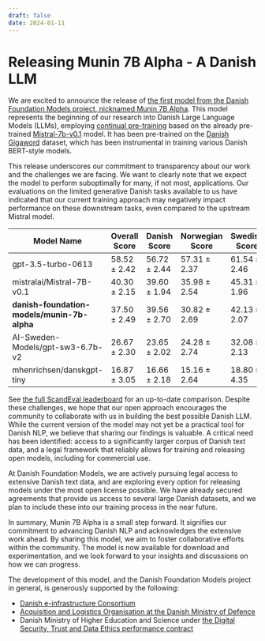 ```yaml
---
draft: false
date: 2024-01-11
---
```


# Releasing Munin 7B Alpha - A Danish LLM

We are excited to announce the release of [the first model from the Danish Foundation
Models project, nicknamed Munin 7B
Alpha](https://huggingface.co/danish-foundation-models/munin-7b-alpha). This model
represents the beginning of our research into Danish Large Language Models (LLMs),
employing [continual pre-training](https://arxiv.org/abs/2308.04014) based on the
already pre-trained [Mistral-7b-v0.1](https://huggingface.co/mistralai/Mistral-7B-v0.1)
model. It has been pre-trained on the [Danish Gigaword](https://gigaword.dk/) dataset,
which has been instrumental in training various Danish BERT-style models.

<!-- more -->

This release underscores our commitment to transparency about our work and the
challenges we are facing. We want to clearly note that we expect the model to perform
suboptimally for many, if not most, applications. Our evaluations on the limited
generative Danish tasks available to us have indicated that our current training
approach may negatively impact performance on these downstream tasks, even compared to
the upstream Mistral model.

| Model Name                              	 | Overall Score 	| Danish Score 	| Norwegian Score 	| Swedish Score 	|
|-----------------------------------------	 |---------------	|--------------	|-----------------	|---------------	|
| gpt-3.5-turbo-0613                      	 | 58.52 ± 2.42	  	| 56.72 ± 2.44 	| 57.31 ± 2.37	   	| 61.54 ± 2.46	  	|
| mistralai/Mistral-7B-v0.1               	 | 40.30 ± 2.15	   	| 39.60 ± 1.94 	| 35.98 ± 2.54	   	| 45.31 ± 1.96	 	|
| **danish-foundation-models/munin-7b-alpha**| 37.50 ± 2.49  	| 39.56 ± 2.70 	| 30.82 ± 2.69    	| 42.13 ± 2.07	  	|
| AI-Sweden-Models/gpt-sw3-6.7b-v2       	 | 26.67 ± 2.30	  	| 23.65 ± 2.02	| 24.28 ± 2.74	   	| 32.08 ± 2.13	  	|
| mhenrichsen/danskgpt-tiny              	 | 16.87 ± 3.05	   	| 16.66 ± 2.18 	| 15.16 ± 2.64	   	| 18.80 ± 4.35	  	|

See [the full ScandEval leaderboard](https://scandeval.com) for an up-to-date
comparison. Despite these challenges, we hope that our open approach encourages the
community to collaborate with us in building the best possible Danish LLM. While the
current version of the model may not yet be a practical tool for Danish NLP, we believe
that sharing our findings is valuable. A critical need has been identified: access to a
significantly larger corpus of Danish text data, and a legal framework that reliably
allows for training and releasing open models, including for commercial use.

At Danish Foundation Models, we are actively pursuing legal access to extensive Danish
text data, and are exploring every option for releasing models under the
most open license possible. We have already secured agreements that provide us access
to several large Danish datasets, and we plan to include these into our training
process in the near future.

In summary, Munin 7B Alpha is a small step forward. It signifies our commitment to
advancing Danish NLP and acknowledges the extensive work ahead. By sharing this model,
we aim to foster collaborative efforts within the community. The model is now available
for download and experimentation, and we look forward to your insights and discussions
on how we can progress.

The development of this model, and the Danish Foundation Models project in general, is
generously supported by the following:

- [Danish e-infrastructure Consortium](https://www.deic.dk/)
- [Acquisition and Logistics Organisation at the Danish Ministry of Defence](https://www.fmi.dk/)
- Danish Ministry of Higher Education and Science under [the Digital Security, Trust
  and Data Ethics performance contract](https://bedreinnovation.dk/)

